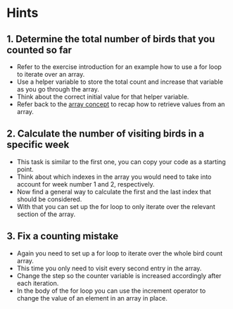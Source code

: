 # Hints

## 1. Determine the total number of birds that you counted so far

- Refer to the exercise introduction for an example how to use a for loop to iterate over an array.
- Use a helper variable to store the total count and increase that variable as you go through the array.
- Think about the correct initial value for that helper variable.
- Refer back to the [array concept][concept-arrays] to recap how to retrieve values from an array.

## 2. Calculate the number of visiting birds in a specific week

- This task is similar to the first one, you can copy your code as a starting point.
- Think about which indexes in the array you would need to take into account for week number 1 and 2, respectively.
- Now find a general way to calculate the first and the last index that should be considered.
- With that you can set up the for loop to only iterate over the relevant section of the array.

## 3. Fix a counting mistake

- Again you need to set up a for loop to iterate over the whole bird count array.
- This time you only need to visit every second entry in the array.
- Change the step so the counter variable is increased accordingly after each iteration.
- In the body of the for loop you can use the increment operator to change the value of an element in an array in place.

[concept-arrays]: /tracks/javascript/concepts/arrays